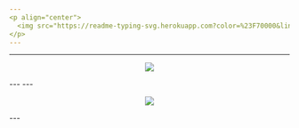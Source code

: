 ```yaml
---
<p align="center">
  <img src="https://readme-typing-svg.herokuapp.com?color=%23F70000&lines=I+like+GNU%2FLinux+%3C3)">
</p>
---
```

---
<p align="center">
  <img src="https://github-readme-stats.vercel.app/api?username=K1llf0rce&show_icons=true&theme=tokyonight">
</p>
---
---
<p align="center">
  <img src="https://github-readme-stats.vercel.app/api/top-langs/?username=K1llf0rce&layout=compact&theme=tokyonight">
</p>
---
